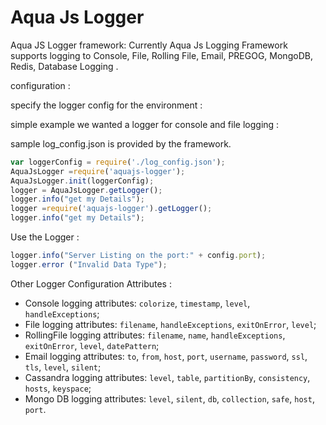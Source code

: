 # Aqua Js Logger

Aqua JS Logger framework:
Currently Aqua Js Logging Framework supports logging to Console, File, Rolling File, Email, PREGOG, MongoDB, Redis, Database Logging .

configuration :

specify the logger config for the environment :

simple example we wanted a logger for console and file logging :

sample log_config.json is provided by the framework.
```javascript
var loggerConfig = require('./log_config.json');
AquaJsLogger =require('aquajs-logger');
AquaJsLogger.init(loggerConfig);
logger = AquaJsLogger.getLogger();
logger.info("get my Details");
logger =require('aquajs-logger').getLogger();
logger.info("get my Details");
```

Use the Logger :
```javascript
logger.info("Server Listing on the port:" + config.port);
logger.error ("Invalid Data Type");
```

Other Logger Configuration Attributes :

  - Console logging attributes:
               `colorize`, `timestamp`, `level`, `handleExceptions`;
  - File logging attributes:
             `filename`, `handleExceptions`, `exitOnError`, `level`;
  - RollingFile logging attributes:
             `filename`, `name`, `handleExceptions`, `exitOnError`, `level`, `datePattern`;
  - Email logging attributes:
             `to`, `from`, `host`, `port`, `username`, `password`, `ssl`, `tls`, `level`, `silent`;
  - Cassandra logging attributes:
           `level`, `table`, `partitionBy`, `consistency`, `hosts`, `keyspace`;
  - Mongo DB logging attributes:
         `level`, `silent`, `db`, `collection`, `safe`, `host`, `port`.


